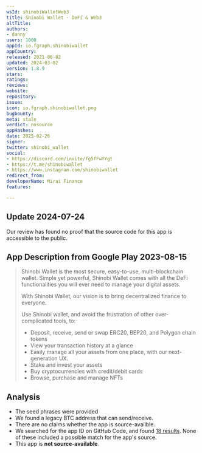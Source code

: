```yaml
---
wsId: shinobiWalletWeb3
title: Shinobi Wallet · DeFi & Web3
altTitle: 
authors:
- danny
users: 1000
appId: io.fgraph.shinobiwallet
appCountry: 
released: 2021-06-02
updated: 2024-03-02
version: 1.8.9
stars: 
ratings: 
reviews: 
website: 
repository: 
issue: 
icon: io.fgraph.shinobiwallet.png
bugbounty: 
meta: stale
verdict: nosource
appHashes: 
date: 2025-02-26
signer: 
twitter: shinobi_wallet
social:
- https://discord.com/invite/fg5fFwYYgt
- https://t.me/shinobiwallet
- https://www.instagram.com/shinobiwallet
redirect_from: 
developerName: Mirai Finance
features: 

---
```


## Update 2024-07-24

Our review has found no proof that the source code for this app is accessible to the public.

## App Description from Google Play 2023-08-15

> Shinobi Wallet is the most secure, easy-to-use, multi-blockchain wallet. Simple yet powerful, Shinobi Wallet comes with all the DeFi functionalities you will ever need to manage your digital assets.
> 
> With Shinobi Wallet, our vision is to bring decentralized finance to everyone.
>
> Use Shinobi wallet, and avoid the frustration of other over-complicated tools, to:
> - Deposit, receive, send or swap ERC20, BEP20, and Polygon chain tokens
> - View your transaction history at a glance
> - Easily manage all your assets from one place, with our next-generation UX.
> - Stake and invest your assets
> - Buy cryptocurrencies with credit/debit cards
> - Browse, purchase and manage NFTs

## Analysis

- The seed phrases were provided
- We found a legacy BTC address that can send/receive.
- There are no claims whether the app is source-availble. 
- We searched for the app ID on GitHub Code, and found [18 results](https://github.com/search?q=io.fgraph.shinobiwallet&type=code). None of these included a possible match for the app's source.
- This app is **not source-available**.
